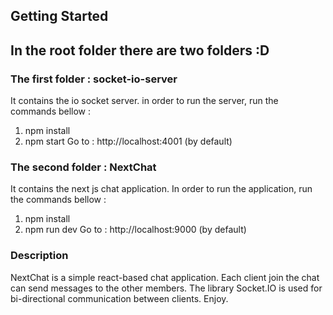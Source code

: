 ## Getting Started
## In the root folder there are two folders :D

### The first folder : socket-io-server 
It contains the io socket server.
in order to run the server, run the commands bellow : 
1) npm install
2) npm start
Go to : http://localhost:4001 (by default)

### The second folder : NextChat 
It contains the next js chat application.
In order to run the application, run the commands bellow : 
1) npm install
2) npm run dev
Go to : http://localhost:9000 (by default)

### Description
NextChat is a simple react-based chat application.
Each client join the chat can send messages to the other members.
The library Socket.IO is used for bi-directional communication between clients.
Enjoy.